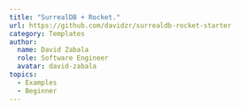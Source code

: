 ```yaml
---
title: "SurrealDB + Rocket."
url: https://github.com/davidzr/surrealdb-rocket-starter
category: Templates
author:
  name: David Zabala
  role: Software Engineer
  avatar: david-zabala
topics:
  - Examples
  - Beginner
---
```


